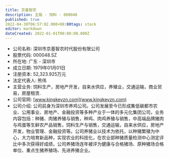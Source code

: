 ```yaml
---
title: 京基智农
description: 主板 - 饲料 - 000048
published: true
2022-04-30T06:57:02.000+08:00tags: stock
editor: markdown
dateCreated: 2022-01-01T00:00:00.000Z
---
```


- 公司名称: 深圳市京基智农时代股份有限公司
- 股票代码: 000048.SZ
- 所在地: 广东 - 深圳市
- 成立日期: 1979年01月01日
- 注册资本: 52,323.925万元
- 法定代表人: 熊伟
- 主营业务: 饲料生产，房地产开发，自来水供应，养殖业，交通运输，商业贸易，房屋租赁.
- 公司官网: [www.kingkeyzn.com](www.kingkeyzn.com)
- 公司介绍: 公司前身为深圳市养鸡公司。公司发展至今已形成集低碳都市农业、公用事业、房地产、金融投资等多种产业于一体的多元化集团公司，业务内容包括：种猪、肉猪养殖与销售，种鸡、肉鸡养殖与销售，中高端品牌猪肉与鸡蛋等生鲜农产品销售，饲料生产与销售，交通运输，自来水供应，房地产开发，物业管理、金融投资等。公司养猪业以技术为依托，以种猪繁殖为中心，大力培育新品种，实现农业的科技化，在农业部种猪质量检测中心测定评比中多次获得好成绩，公司养猪场连年被评为健康与合格猪场、原种猪场合格单位、重点生猪养殖场、先进养猪企业。


